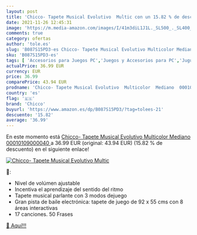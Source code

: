 ```yaml
---
layout: post
title: 'Chicco- Tapete Musical Evolutivo  Multic con un 15.82 % de descuento'
date: 2021-11-26 12:45:31
image: 'https://m.media-amazon.com/images/I/41m3diL1J1L._SL500_._SL400_.jpg'
comments: true
category: ofertas
author: 'tole.es'
slug: 'B087S15PD3-es Chicco- Tapete Musical Evolutivo Multicolor Mediano...'
sku: 'B087S15PD3-es'
tags: [ 'Accesorios para Juegos PC','Juegos y Accesorios para PC','Juguetes','Juguetes con sonido','Juguetes para Bebés y primera infancia','Juguetes y juegos','Videojuegos','chicco','chicco-', ]
actualPrice: 36.99 EUR
currency: EUR
price: 36.99
comparePrice: 43.94 EUR
prodname: 'Chicco- Tapete Musical Evolutivo  Multicolor  Mediano  00010109000040 '
country: 'es'
flag: '🇪🇸'
brand: 'Chicco'
buyurl: 'https://www.amazon.es/dp/B087S15PD3/?tag=tolees-21'
descuento: '15.82'
average: '36.99'
---
```


En este momento está [Chicco- Tapete Musical Evolutivo  Multicolor  Mediano  00010109000040 ](https://www.amazon.es/dp/B087S15PD3/?tag=tolees-21) a 36.99 EUR (original: 43.94 EUR) (15.82 %  de descuento) en el siguiente enlace!

[![Chicco- Tapete Musical Evolutivo  Multic](https://m.media-amazon.com/images/I/41m3diL1J1L._SL500_._SL400_.jpg)](https://www.amazon.es/dp/B087S15PD3/?tag=tolees-21)

🔎:

- Nivel de volúmen ajustable
- Incentiva el aprendizaje del sentido del ritmo
- Tapete musical parlante con 3 modos dejuego
- Gran pista de baile electrónica: tapete de juego de 92 x 55 cms con 8 áreas interactivas
- 17 canciones. 50 Frases

[🛒 Aquí!!!](https://www.amazon.es/dp/B087S15PD3/?tag=tolees-21)
